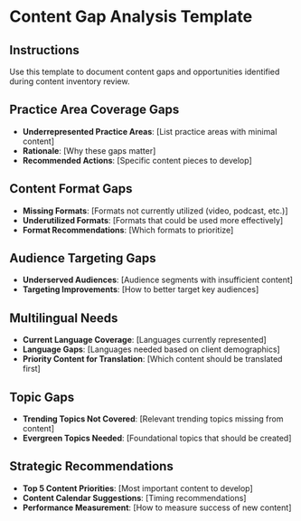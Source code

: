 # Content Gap Analysis Template

## Instructions
Use this template to document content gaps and opportunities identified during content inventory review.

## Practice Area Coverage Gaps
- **Underrepresented Practice Areas**: [List practice areas with minimal content]
- **Rationale**: [Why these gaps matter]
- **Recommended Actions**: [Specific content pieces to develop]

## Content Format Gaps
- **Missing Formats**: [Formats not currently utilized (video, podcast, etc.)]
- **Underutilized Formats**: [Formats that could be used more effectively]
- **Format Recommendations**: [Which formats to prioritize]

## Audience Targeting Gaps
- **Underserved Audiences**: [Audience segments with insufficient content]
- **Targeting Improvements**: [How to better target key audiences]

## Multilingual Needs
- **Current Language Coverage**: [Languages currently represented]
- **Language Gaps**: [Languages needed based on client demographics]
- **Priority Content for Translation**: [Which content should be translated first]

## Topic Gaps
- **Trending Topics Not Covered**: [Relevant trending topics missing from content]
- **Evergreen Topics Needed**: [Foundational topics that should be created]

## Strategic Recommendations
- **Top 5 Content Priorities**: [Most important content to develop]
- **Content Calendar Suggestions**: [Timing recommendations]
- **Performance Measurement**: [How to measure success of new content]
